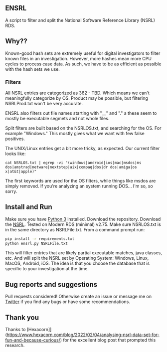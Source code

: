## ENSRL

A script to filter and split the National Software Reference Library (NSRL) RDS.

## Why??

Known-good hash sets are extremely useful for digital investigators to filter known files in an investigation. However, more hashes mean more CPU cycles to process case data. As such, we have to be as efficient as possible with the hash sets we use.

### Filters

All NSRL entries are categorized as 362 - TBD. Which means we can't meaningfully categorize by OS. Product may be possible, but filtering NSRLProd.txt won't be very accurate.

ENSRL also filters out file names starting with "__" and "." a these seem to mostly be executable segmets and not whole files.

Split filters are built based on the NSRLOS.txt, and searching for the OS. For example "Windows." This mostly gives what we want with few false positives.

The UNIX/Linux entries get a bit more tricky, as expected. Our current filter looks like:

```shell
cat NSRLOS.txt | egrep -vi "(windows|android|ios|mac|msdos|ms dos|amstrad|netware|nextstep|aix|compaq|dos|dr dos|amiga|os x|at&t|apple)"
```

The first keywords are used for the OS filters, while things like msdos are simply removed. If you're analyzing an system running DOS... I'm so, so sorry.


## Install and Run

Make sure you have [Python 3](https://www.python.org/) installed. Download the repository. Download the [NSRL](https://www.nist.gov/itl/ssd/software-quality-group/national-software-reference-library-nsrl/nsrl-download/current-rds). Tested on Modern RDS (minimal) v2.75. Make sure NSRLOS.txt is in the same directory as NSRLFile.txt.
From a command prompt run:

```bash
pip install -r requirements.txt
python ensrl.py NSRLFile.txt
```

This will filter entries that are likely partial executable matches, java classes, etc. And will split the NSRL set by Operating System: Windows, Linux, MacOS, Android, iOS. The idea is that you choose
the database that is specific to your investigation at the time.

## Bug reports and suggestions

Pull requests considered! Otherwise create an issue or message me on [Twitter](https://twitter.com/dfirscience) if you find any bugs or have some recommendations.

## Thank you

Thanks to [Hexacorn]](https://www.hexacorn.com/blog/2022/02/04/analysing-nsrl-data-set-for-fun-and-because-curious/) for the excellent blog post that prompted this research.
